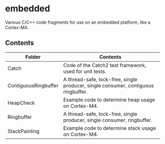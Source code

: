 
# embedded
Various C/C++ code fragments for use on an embedded platform, like a Cortex-M4.

## Contents

| Folder | Contents |
| ------ | -------- |
| Catch | Code of the Catch2 test framework, used for unit tests. |
| ContiguousRingbuffer | A thread-safe, lock-free, single producer, single consumer, contiguous ringbuffer. |
| HeapCheck | Example code to determine heap usage on Cortex-M4. |
| Ringbuffer | A thread-safe, lock-free, single producer, single consumer, ringbuffer. |
| StackPainting | Example code to determine stack usage on Cortex-M4. |
